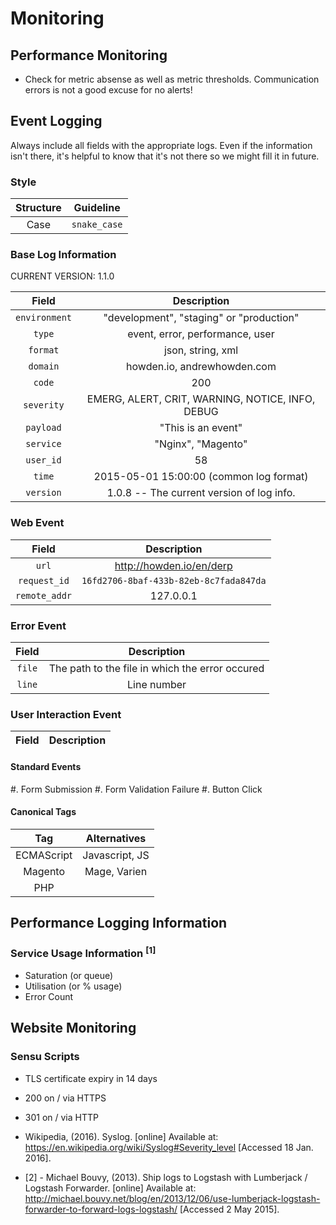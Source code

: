 # Monitoring

## Performance Monitoring
- Check for metric absense as well as metric thresholds. Communication errors is not a good excuse for no alerts!

## Event Logging
Always include all fields with the appropriate logs. Even if the information isn't there, it's helpful to know that it's not there so we might fill it in future.

### Style
| Structure | Guideline        |
|:---------:|:----------------:|
| Case      | ```snake_case``` |

### Base Log Information
CURRENT VERSION: 1.1.0

| Field       | Description                                                                  |
|:-----------:|:----------------------------------------------------------------------------:|
| ```environment``` | "development", "staging" or "production"                               |
| ```type```        | event, error, performance, user                                        |
| ```format```      | json, string, xml                                                      |
| ```domain```      | howden.io, andrewhowden.com                                            |
| ```code```        | 200                                                                    |
| ```severity```    | EMERG, ALERT, CRIT, WARNING, NOTICE, INFO, DEBUG                       |
| ```payload```     | "This is an event"                                                     |
| ```service```     | "Nginx", "Magento"                                                     | 
| ```user_id```     | 58                                                                     |
| ```time```        | 2015-05-01 15:00:00 (common log format)                                |
| ```version```     | 1.0.8 -- The current version of log info.                              | 

### Web Event
| Field            | Description                                                            |
|:----------------:|:----------------------------------------------------------------------:|
| ```url```        | http://howden.io/en/derp                                               | 
| ```request_id``` | ```16fd2706-8baf-433b-82eb-8c7fada847da```                             |
| ```remote_addr```| 127.0.0.1                                                              |

### Error Event
| Field       | Description                                                            |
|:-----------:|:----------------------------------------------------------------------:|
| ```file```  | The path to the file in which the error occured                        |
| ```line```  | Line number

### User Interaction Event
| Field       | Description                                                            |
|:-----------:|:----------------------------------------------------------------------:|

#### Standard Events
  #. Form Submission
  #. Form Validation Failure
  #. Button Click

#### Canonical Tags
| Tag        | Alternatives   |
|:----------:|:--------------:|
| ECMAScript | Javascript, JS |
| Magento    | Mage, Varien   |
| PHP        |                |

## Performance Logging Information

### Service Usage Information <sup>[1]</sup>
 - Saturation (or queue)
 - Utilisation (or % usage)
 - Error Count

## Website Monitoring


### Sensu Scripts
- TLS certificate expiry in 14 days
- 200 on / via HTTPS
- 301 on / via HTTP

- Wikipedia, (2016). Syslog. [online] Available at: https://en.wikipedia.org/wiki/Syslog#Severity_level [Accessed 18 Jan. 2016].
- [2] - Michael Bouvy, (2013). Ship logs to Logstash with Lumberjack / Logstash Forwarder. [online] Available at: http://michael.bouvy.net/blog/en/2013/12/06/use-lumberjack-logstash-forwarder-to-forward-logs-logstash/ [Accessed 2 May 2015].
